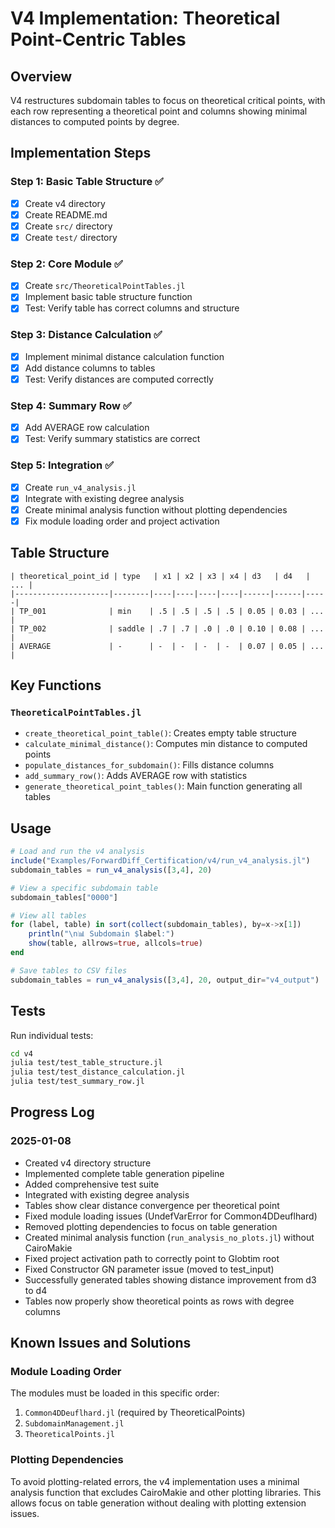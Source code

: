 # V4 Implementation: Theoretical Point-Centric Tables

## Overview
V4 restructures subdomain tables to focus on theoretical critical points, with each row representing a theoretical point and columns showing minimal distances to computed points by degree.

## Implementation Steps

### Step 1: Basic Table Structure ✅
- [x] Create v4 directory
- [x] Create README.md
- [x] Create `src/` directory
- [x] Create `test/` directory

### Step 2: Core Module ✅
- [x] Create `src/TheoreticalPointTables.jl`
- [x] Implement basic table structure function
- [x] Test: Verify table has correct columns and structure

### Step 3: Distance Calculation ✅
- [x] Implement minimal distance calculation function
- [x] Add distance columns to tables
- [x] Test: Verify distances are computed correctly

### Step 4: Summary Row ✅
- [x] Add AVERAGE row calculation
- [x] Test: Verify summary statistics are correct

### Step 5: Integration ✅
- [x] Create `run_v4_analysis.jl`
- [x] Integrate with existing degree analysis
- [x] Create minimal analysis function without plotting dependencies
- [x] Fix module loading order and project activation

## Table Structure

```
| theoretical_point_id | type   | x1 | x2 | x3 | x4 | d3   | d4   | ... |
|---------------------|--------|----|----|----|----|------|------|-----|
| TP_001              | min    | .5 | .5 | .5 | .5 | 0.05 | 0.03 | ... |
| TP_002              | saddle | .7 | .7 | .0 | .0 | 0.10 | 0.08 | ... |
| AVERAGE             | -      | -  | -  | -  | -  | 0.07 | 0.05 | ... |
```

## Key Functions

### `TheoreticalPointTables.jl`
- `create_theoretical_point_table()`: Creates empty table structure
- `calculate_minimal_distance()`: Computes min distance to computed points
- `populate_distances_for_subdomain()`: Fills distance columns
- `add_summary_row()`: Adds AVERAGE row with statistics
- `generate_theoretical_point_tables()`: Main function generating all tables

## Usage

```julia
# Load and run the v4 analysis
include("Examples/ForwardDiff_Certification/v4/run_v4_analysis.jl")
subdomain_tables = run_v4_analysis([3,4], 20)

# View a specific subdomain table
subdomain_tables["0000"]

# View all tables
for (label, table) in sort(collect(subdomain_tables), by=x->x[1])
    println("\n📊 Subdomain $label:")
    show(table, allrows=true, allcols=true)
end

# Save tables to CSV files
subdomain_tables = run_v4_analysis([3,4], 20, output_dir="v4_output")
```

## Tests

Run individual tests:
```bash
cd v4
julia test/test_table_structure.jl
julia test/test_distance_calculation.jl
julia test/test_summary_row.jl
```

## Progress Log

### 2025-01-08
- Created v4 directory structure
- Implemented complete table generation pipeline
- Added comprehensive test suite
- Integrated with existing degree analysis
- Tables show clear distance convergence per theoretical point
- Fixed module loading issues (UndefVarError for Common4DDeuflhard)
- Removed plotting dependencies to focus on table generation
- Created minimal analysis function (`run_analysis_no_plots.jl`) without CairoMakie
- Fixed project activation path to correctly point to Globtim root
- Fixed Constructor GN parameter issue (moved to test_input)
- Successfully generated tables showing distance improvement from d3 to d4
- Tables now properly show theoretical points as rows with degree columns

## Known Issues and Solutions

### Module Loading Order
The modules must be loaded in this specific order:
1. `Common4DDeuflhard.jl` (required by TheoreticalPoints)
2. `SubdomainManagement.jl` 
3. `TheoreticalPoints.jl`

### Plotting Dependencies
To avoid plotting-related errors, the v4 implementation uses a minimal analysis function that excludes CairoMakie and other plotting libraries. This allows focus on table generation without dealing with plotting extension issues.
